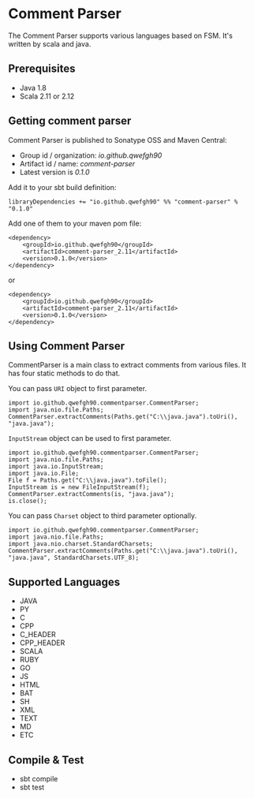# Comment Parser
The Comment Parser supports various languages based on FSM. It's written by scala and java.

## Prerequisites

- Java 1.8
- Scala 2.11 or 2.12

## Getting comment parser

Comment Parser is published to Sonatype OSS and Maven Central:

- Group id / organization: *io.github.qwefgh90*
- Artifact id / name: *comment-parser*
- Latest version is *0.1.0*

Add it to your sbt build definition:
```
libraryDependencies += "io.github.qwefgh90" %% "comment-parser" % "0.1.0"
```

Add one of them to your maven pom file:
```
<dependency>
    <groupId>io.github.qwefgh90</groupId>
    <artifactId>comment-parser_2.11</artifactId>
    <version>0.1.0</version>
</dependency>
```

or

```
<dependency>
    <groupId>io.github.qwefgh90</groupId>
    <artifactId>comment-parser_2.11</artifactId>
    <version>0.1.0</version>
</dependency>
```

## Using Comment Parser

CommentParser is a main class to extract comments from various files. It has four static methods to do that. 

You can pass `URI` object to first parameter. 
```
import io.github.qwefgh90.commentparser.CommentParser;
import java.nio.file.Paths;
CommentParser.extractComments(Paths.get("C:\\java.java").toUri(), "java.java");
```

`InputStream` object can be used to first parameter.

```
import io.github.qwefgh90.commentparser.CommentParser;
import java.nio.file.Paths;
import java.io.InputStream;
import java.io.File;
File f = Paths.get("C:\\java.java").toFile();
InputStream is = new FileInputStream(f);
CommentParser.extractComments(is, "java.java");
is.close();
```

You can pass `Charset` object to third parameter optionally. 
```
import io.github.qwefgh90.commentparser.CommentParser;
import java.nio.file.Paths;
import java.nio.charset.StandardCharsets;
CommentParser.extractComments(Paths.get("C:\\java.java").toUri(), "java.java", StandardCharsets.UTF_8);
```

## Supported Languages

- JAVA
- PY
- C
- CPP
- C_HEADER
- CPP_HEADER
- SCALA
- RUBY
- GO
- JS
- HTML
- BAT
- SH
- XML
- TEXT
- MD
- ETC

## Compile & Test

- sbt compile
- sbt test
